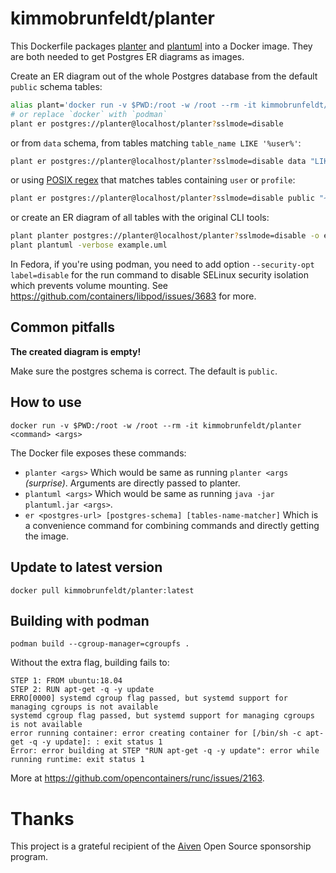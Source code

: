 # kimmobrunfeldt/planter

This Dockerfile packages [planter](https://github.com/achiku/planter) and [plantuml](https://github.com/plantuml/plantuml) into a Docker image. They are both needed to get Postgres ER diagrams as images.


Create an ER diagram out of the whole Postgres database from the default `public` schema tables:

```bash
alias plant='docker run -v $PWD:/root -w /root --rm -it kimmobrunfeldt/planter'
# or replace `docker` with `podman`
plant er postgres://planter@localhost/planter?sslmode=disable
```

or from `data` schema, from tables matching `table_name LIKE '%user%'`:

```bash
plant er postgres://planter@localhost/planter?sslmode=disable data "LIKE '%user%'"
```

or using [POSIX regex](https://www.postgresql.org/docs/9.3/functions-matching.html) that matches tables containing `user` or `profile`:

```bash
plant er postgres://planter@localhost/planter?sslmode=disable public "~ '(user|profile)'"
```

or create an ER diagram of all tables with the original CLI tools:

```bash
plant planter postgres://planter@localhost/planter?sslmode=disable -o example.uml
plant plantuml -verbose example.uml
```

In Fedora, if you're using podman, you need to add option `--security-opt label=disable` for the run command to disable SELinux security isolation which prevents volume mounting. See https://github.com/containers/libpod/issues/3683 for more.


## Common pitfalls

**The created diagram is empty!**

Make sure the postgres schema is correct. The default is `public`.

## How to use

```
docker run -v $PWD:/root -w /root --rm -it kimmobrunfeldt/planter <command> <args>
```

The Docker file exposes these commands:

* `planter <args>` Which would be same as running `planter <args` *(surprise)*. Arguments are directly passed to planter.
* `plantuml <args>` Which would be same as running `java -jar plantuml.jar <args>`.
* `er <postgres-url> [postgres-schema] [tables-name-matcher]` Which is a convenience command for combining commands and directly getting the image.


## Update to latest version

```
docker pull kimmobrunfeldt/planter:latest
```


## Building with podman

```
podman build --cgroup-manager=cgroupfs .
```

Without the extra flag, building fails to:

```
STEP 1: FROM ubuntu:18.04
STEP 2: RUN apt-get -q -y update
ERRO[0000] systemd cgroup flag passed, but systemd support for managing cgroups is not available
systemd cgroup flag passed, but systemd support for managing cgroups is not available
error running container: error creating container for [/bin/sh -c apt-get -q -y update]: : exit status 1
Error: error building at STEP "RUN apt-get -q -y update": error while running runtime: exit status 1
```

More at https://github.com/opencontainers/runc/issues/2163.



# Thanks

This project is a grateful recipient of the [Aiven](https://aiven.io?utm_source=github&utm_medium=plankton-program&utm_campaign=planter-docker) Open Source sponsorship program.
